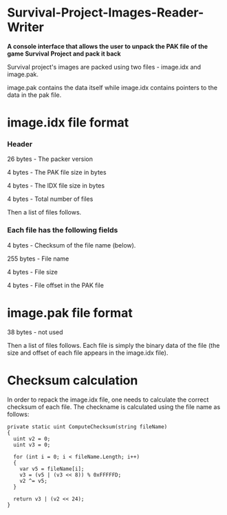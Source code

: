 # Survival-Project-Images-Reader-Writer
**A console interface that allows the user to unpack the PAK file of the game Survival Project and pack it back**


Survival project's images are packed using two files - image.idx and image.pak.

image.pak contains the data itself while image.idx contains pointers to the data in the pak file.

# image.idx file format

### Header
26 bytes - The packer version

4 bytes - The PAK file size in bytes

4 bytes - The IDX file size in bytes

4 bytes - Total number of files

Then a list of files follows.

### Each file has the following fields
4 bytes - Checksum of the file name (below).

255 bytes - File name

4 bytes - File size

4 bytes - File offset in the PAK file

# image.pak file format

38 bytes - not used

Then a list of files follows. Each file is simply the binary data of the file (the size and offset of each file appears in the image.idx file).

# Checksum calculation
In order to repack the image.idx file, one needs to calculate the correct checksum of each file. The checkname is calculated using the file name as follows:
```
private static uint ComputeChecksum(string fileName)
{
  uint v2 = 0;
  uint v3 = 0;
  
  for (int i = 0; i < fileName.Length; i++)
  {
    var v5 = fileName[i];
    v3 = (v5 | (v3 << 8)) % 0xFFFFFD;
    v2 ^= v5;
  }

  return v3 | (v2 << 24);
}
```
